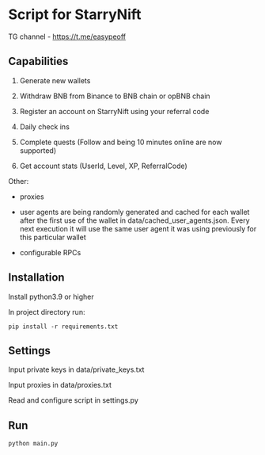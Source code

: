 # Script for StarryNift

TG channel - https://t.me/easypeoff

## Capabilities

1) Generate new wallets

2) Withdraw BNB from Binance to BNB chain or opBNB chain

3) Register an account on StarryNift using your referral code

4) Daily check ins

5) Complete quests (Follow and being 10 minutes online are now supported)

6) Get account stats (UserId, Level, XP, ReferralCode)

Other:

- proxies

- user agents are being randomly generated and cached for each wallet after the first use of the wallet in data/cached_user_agents.json. Every next execution it will use the same user agent it was using previously for this particular wallet

- configurable RPCs

## Installation

Install python3.9 or higher

In project directory run:
```
pip install -r requirements.txt
```

## Settings

Input private keys in data/private_keys.txt

Input proxies in data/proxies.txt

Read and configure script in settings.py

## Run
```
python main.py
```
